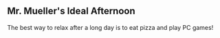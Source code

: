 ## Mr. Mueller's Ideal Afternoon
The best way to relax after a long day is to eat pizza and play PC games!